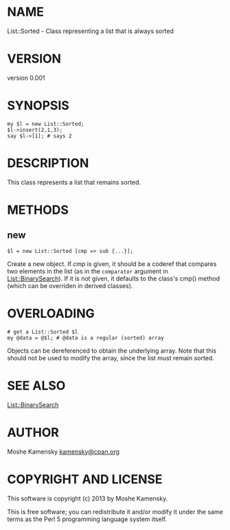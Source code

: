 # NAME

List::Sorted - Class representing a list that is always sorted

# VERSION

version 0.001

# SYNOPSIS

    my $l = new List::Sorted;
    $l->insert(2,1,3);
    say $l->[1]; # says 2

# DESCRIPTION

This class represents a list that remains sorted.

# METHODS

## new

    $l = new List::Sorted [cmp => sub {...}];

Create a new object. If _cmp_ is given, it should be a coderef that compares 
two elements in the list (as in the `comparator` argument in 
[List::BinarySearch](http://search.cpan.org/perldoc?List::BinarySearch)). If it is not given, it defaults to the class's cmp() 
method (which can be overriden in derived classes).

# OVERLOADING

    # get a List::Sorted $l
    my @data = @$l; # @data is a regular (sorted) array

Objects can be dereferenced to obtain the underlying array. Note that this 
should not be used to modify the array, since the list must remain sorted.

# SEE ALSO

[List::BinarySearch](http://search.cpan.org/perldoc?List::BinarySearch)

# AUTHOR

Moshe Kamensky <kamensky@cpan.org>

# COPYRIGHT AND LICENSE

This software is copyright (c) 2013 by Moshe Kamensky.

This is free software; you can redistribute it and/or modify it under
the same terms as the Perl 5 programming language system itself.
